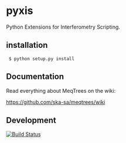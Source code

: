 pyxis
=====

Python Extensions for Interferometry Scripting.


installation
------------

```shell
 $ python setup.py install
```

Documentation
-------------

Read everything about MeqTrees on the wiki:

https://github.com/ska-sa/meqtrees/wiki


Development
-----------


[![Build Status](https://travis-ci.org/ska-sa/pyxis.svg?branch=master)](https://travis-ci.org/ska-sa/pyxis)